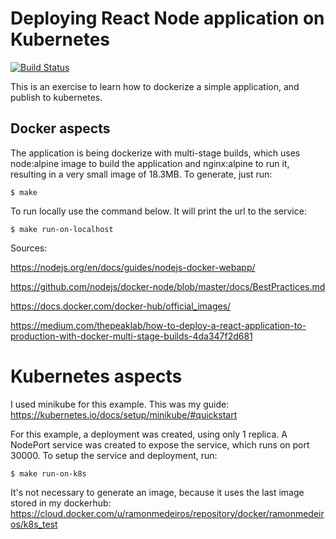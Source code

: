 # Deploying React Node application on Kubernetes
[![Build Status](https://travis-ci.org/ramonmedeiros/deploy_node_app_kubernetes.svg?branch=master)](https://travis-ci.org/ramonmedeiros/deploy_node_app_kubernetes)

This is an exercise to learn how to dockerize a simple application, and publish to kubernetes.

## Docker aspects

The application is being dockerize with multi-stage builds, which uses node:alpine image to build the application and nginx:alpine to run it, resulting in a very small image of 18.3MB. To generate, just run:

```$ make```

To run locally use the command below. It will print the url to the service:

```$ make run-on-localhost```

Sources:

https://nodejs.org/en/docs/guides/nodejs-docker-webapp/

https://github.com/nodejs/docker-node/blob/master/docs/BestPractices.md

https://docs.docker.com/docker-hub/official_images/

https://medium.com/thepeaklab/how-to-deploy-a-react-application-to-production-with-docker-multi-stage-builds-4da347f2d681

# Kubernetes aspects

I used minikube for this example. This was my guide: https://kubernetes.io/docs/setup/minikube/#quickstart

For this example, a deployment was created, using only 1 replica. A NodePort service was created to expose the service, which runs on port 30000. To setup the service and deployment, run:

```$ make run-on-k8s```

It's not necessary to generate an image, because it uses the last image stored in my dockerhub: https://cloud.docker.com/u/ramonmedeiros/repository/docker/ramonmedeiros/k8s_test


